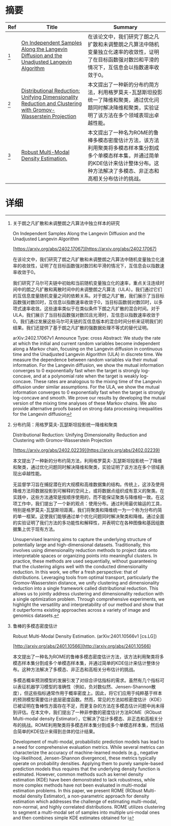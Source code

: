 # 摘要

| Ref | Title | Summary |
| --- | --- | --- |
| [^1] | [On Independent Samples Along the Langevin Diffusion and the Unadjusted Langevin Algorithm](https://arxiv.org/abs/2402.17067) | 在该论文中，我们研究了朗之凡扩散和未调整朗之凡算法中随机变量独立化速率的收敛性，证明了在目标函数强对数凹和平滑的情况下，互信息会以指数速率收敛于$0$。 |
| [^2] | [Distributional Reduction: Unifying Dimensionality Reduction and Clustering with Gromov-Wasserstein Projection](https://arxiv.org/abs/2402.02239) | 本文提出了一种新的分布约简方法，利用格罗莫夫-瓦瑟斯坦投影统一了降维和聚类，通过优化问题同时解决降维和聚类，实验证明了该方法在多个领域表现出卓越性能。 |
| [^3] | [Robust Multi-Modal Density Estimation.](http://arxiv.org/abs/2401.10566) | 本文提出了一种名为ROME的鲁棒多模态密度估计方法，该方法利用聚类将多模态样本集分割成多个单模态样本集，并通过简单的KDE估计来估计整体分布。这种方法解决了多模态、非正态和高相关分布估计的挑战。 |

# 详细

[^1]: 关于朗之凡扩散和未调整朗之凡算法中独立样本的研究

    On Independent Samples Along the Langevin Diffusion and the Unadjusted Langevin Algorithm

    [https://arxiv.org/abs/2402.17067](https://arxiv.org/abs/2402.17067)

    在该论文中，我们研究了朗之凡扩散和未调整朗之凡算法中随机变量独立化速率的收敛性，证明了在目标函数强对数凹和平滑的情况下，互信息会以指数速率收敛于$0$。

    

    我们研究了马尔可夫链中初始和当前随机变量独立化的速率，重点关注连续时间中的朗之凡扩散和离散时间中的未调整朗之凡算法（ULA）。我们通过它们的互信息度量随机变量之间的依赖关系。对于朗之凡扩散，我们展示了当目标函数强对数凹时，互信息以指数速率收敛于$0$，当目标函数弱对数凹时，以多项式速率收敛。这些速率类似于在类似条件下朗之凡扩散的混合时间。对于ULA，我们展示了当目标函数强对数凹且光滑时，互信息以指数速率收敛于$0$。我们通过发展这些马尔可夫链的互信息版本的混合时间分析来证明我们的结果。我们还提供了基于朗之凡扩散的强数据处理不等式的替代证明。

    arXiv:2402.17067v1 Announce Type: cross  Abstract: We study the rate at which the initial and current random variables become independent along a Markov chain, focusing on the Langevin diffusion in continuous time and the Unadjusted Langevin Algorithm (ULA) in discrete time. We measure the dependence between random variables via their mutual information. For the Langevin diffusion, we show the mutual information converges to $0$ exponentially fast when the target is strongly log-concave, and at a polynomial rate when the target is weakly log-concave. These rates are analogous to the mixing time of the Langevin diffusion under similar assumptions. For the ULA, we show the mutual information converges to $0$ exponentially fast when the target is strongly log-concave and smooth. We prove our results by developing the mutual version of the mixing time analyses of these Markov chains. We also provide alternative proofs based on strong data processing inequalities for the Langevin diffusion 
    
[^2]: 分布约简：用格罗莫夫-瓦瑟斯坦投影统一降维和聚类

    Distributional Reduction: Unifying Dimensionality Reduction and Clustering with Gromov-Wasserstein Projection

    [https://arxiv.org/abs/2402.02239](https://arxiv.org/abs/2402.02239)

    本文提出了一种新的分布约简方法，利用格罗莫夫-瓦瑟斯坦投影统一了降维和聚类，通过优化问题同时解决降维和聚类，实验证明了该方法在多个领域表现出卓越性能。

    

    无监督学习旨在捕捉潜在的大规模和高维数据集的结构。传统上，这涉及使用降维方法将数据投影到可解释的空间上，或将数据点组织成有意义的聚类。在实践中，这些方法通常是按顺序使用的，而不能保证聚类与降维相一致。在这项工作中，我们提出了一个新的观点：使用分布。通过利用最优输运的工具，特别是格罗莫夫-瓦瑟斯坦距离，我们将聚类和降维统一为一个称为分布约简的单一框架。这使我们能够通过单个优化问题同时解决聚类和降维。通过全面的实验证明了我们方法的多功能性和解释性，并表明它在各种图像和基因组数据集上优于现有方法。

    Unsupervised learning aims to capture the underlying structure of potentially large and high-dimensional datasets. Traditionally, this involves using dimensionality reduction methods to project data onto interpretable spaces or organizing points into meaningful clusters. In practice, these methods are used sequentially, without guaranteeing that the clustering aligns well with the conducted dimensionality reduction. In this work, we offer a fresh perspective: that of distributions. Leveraging tools from optimal transport, particularly the Gromov-Wasserstein distance, we unify clustering and dimensionality reduction into a single framework called distributional reduction. This allows us to jointly address clustering and dimensionality reduction with a single optimization problem. Through comprehensive experiments, we highlight the versatility and interpretability of our method and show that it outperforms existing approaches across a variety of image and genomics datasets.
    
[^3]: 鲁棒的多模态密度估计

    Robust Multi-Modal Density Estimation. (arXiv:2401.10566v1 [cs.LG])

    [http://arxiv.org/abs/2401.10566](http://arxiv.org/abs/2401.10566)

    本文提出了一种名为ROME的鲁棒多模态密度估计方法，该方法利用聚类将多模态样本集分割成多个单模态样本集，并通过简单的KDE估计来估计整体分布。这种方法解决了多模态、非正态和高相关分布估计的挑战。

    

    多模态概率预测模型的发展引发了对综合评估指标的需求。虽然有几个指标可以表征机器学习模型的准确性（例如，负对数似然、Jensen-Shannon散度），但这些指标通常作用于概率密度上。因此，将它们应用于纯粹基于样本的预测模型需要估计底层密度函数。然而，常见的方法如核密度估计（KDE）已被证明在鲁棒性方面存在不足，而更复杂的方法在多模态估计问题中尚未得到评估。在本文中，我们提出了一种非参数的密度估计方法ROME（RObust Multi-modal density Estimator），它解决了估计多模态、非正态和高相关分布的挑战。ROME利用聚类将多模态样本集分割成多个单模态样本集，然后结合简单的KDE估计来得到总体的估计结果。

    Development of multi-modal, probabilistic prediction models has lead to a need for comprehensive evaluation metrics. While several metrics can characterize the accuracy of machine-learned models (e.g., negative log-likelihood, Jensen-Shannon divergence), these metrics typically operate on probability densities. Applying them to purely sample-based prediction models thus requires that the underlying density function is estimated. However, common methods such as kernel density estimation (KDE) have been demonstrated to lack robustness, while more complex methods have not been evaluated in multi-modal estimation problems. In this paper, we present ROME (RObust Multi-modal density Estimator), a non-parametric approach for density estimation which addresses the challenge of estimating multi-modal, non-normal, and highly correlated distributions. ROME utilizes clustering to segment a multi-modal set of samples into multiple uni-modal ones and then combines simple KDE estimates obtained for i
    

